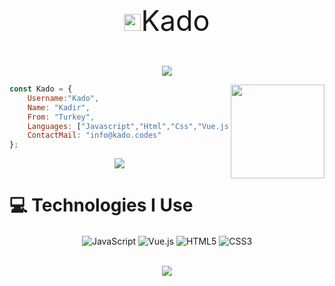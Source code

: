 <p align="center" style="font-size: 45px;">
<img src="https://user-images.githubusercontent.com/68639045/131919816-dec14f4f-bb21-4ee7-9fee-5fed23e52fa6.png" width="27px">Kado
<br>
</p>
 <p align="center">
     <a href="https://kado.codes/"><img src="https://user-images.githubusercontent.com/68639045/131916233-85c955b3-75da-44f2-a4eb-50f1f334f180.png"></a>
</p>

<img align='right' src="https://cdn.discordapp.com/avatars/778540663675158548/1dab8afe32b00fb7836f14a11778625e.webp?size=2048" width="150">

```js
const Kado = {
    Username:"Kado",
    Name: "Kadir",
    From: "Turkey",
    Languages: ["Javascript","Html","Css","Vue.js","Node.js"],
    ContactMail: "info@kado.codes"
};
```
<p align="center">
<a href="https://instagram.com/kadoresmi00" target"blank_"><img src="https://img.shields.io/badge/INSTAGRAM%20-0e0101.svg?&style=for-the-badge&logo=instagram&logoColor=white">
</a>
</p>
<h1> 💻 Technologies I Use</h1>
<div align="center">
    <img alt="JavaScript" align="center" src="https://img.shields.io/badge/-Javascript-edb200?style=flat-square&logo=javascript&logoColor=white"/>
    <img alt="Vue.js" align="center" src="https://img.shields.io/badge/-Vue.js-41B883?style=flat-square&logo=vue.js&logoColor=white"/>
    <img alt="HTML5" align="center" src="https://img.shields.io/badge/-HTML5-E34F26?style=flat-square&logo=html5&logoColor=white"/>
    <img alt="CSS3" align="center" src="https://img.shields.io/badge/-CSS3-264de4?style=flat-square&logo=css3&logoColor=white"/>
</div>
<br>
 <p align="center">
     <a href="https://kado.codes/"><img src="https://lanyard-profile-readme.vercel.app/api/751952536021368893"></a>
</p>
